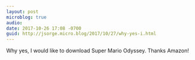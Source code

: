 ```yaml
---
layout: post
microblog: true
audio: 
date: 2017-10-26 17:08 -0700
guid: http://jsorge.micro.blog/2017/10/27/why-yes-i.html
---
```

Why yes, I would like to download Super Mario Odyssey. Thanks Amazon!
